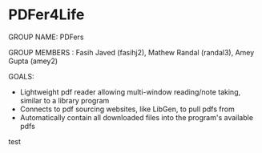 # PDFer4Life

GROUP NAME: PDFers

GROUP MEMBERS : Fasih Javed (fasihj2), Mathew Randal (randal3), Amey Gupta (amey2)

GOALS:

- Lightweight pdf reader allowing multi-window reading/note taking, similar to a library program
- Connects to pdf sourcing websites, like LibGen, to pull pdfs from
- Automatically contain all downloaded files into the program's available pdfs

test
